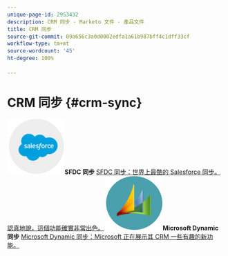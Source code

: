 ```yaml
---
unique-page-id: 2953432
description: CRM 同步 - Marketo 文件 - 產品文件
title: CRM 同步
source-git-commit: 09a656c3a0d0002edfa1a61b987bff4c1dff33cf
workflow-type: tm+mt
source-wordcount: '45'
ht-degree: 100%

---
```



# CRM 同步 {#crm-sync}

**![SFDC 同步](assets/sfdc.png)SFDC 同步** [SFDC 同步：世界上最酷的 Salesforce 同步。認真地說，這個功能確實非常出色。](https://docs.marketo.com/display/DOCS/Salesforce+Sync)     **![Microsoft Dynamic 同步](assets/dynamics.png)Microsoft Dynamic 同步** [Microsoft Dynamic 同步：Microsoft 正在展示其 CRM 一些有趣的新功能。](https://docs.marketo.com/display/DOCS/Microsoft+Dynamics+Sync)
